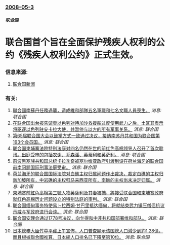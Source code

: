 ### [2008-05-3](/news/2008/05/3/index.md)

##### 联合国
# 联合国首个旨在全面保护残疾人权利的公约《残疾人权利公约》正式生效。 




### 信息来源:

1. [联合国新闻](http://www.un.org/chinese/News/fullstorynews.asp?newsID=9732)

### 有关:

1. [聯合國南蘇丹任務遇襲，造成維和部隊五名軍職和七名文職人員喪生。](/zh/news/2013/04/9/聯合國南蘇丹任務遇襲-造成維和部隊五名軍職和七名文職人員喪生.md) _消息: 联合国_
2. [在联合国出台报告谴责以色列对待加沙救援船过度使用武力之后，土耳其表示将驱逐以色列驻安卡拉大使，并暂停与以方的所有军事关系。](/zh/news/2011/09/2/在联合国出台报告谴责以色列对待加沙救援船过度使用武力之后-土耳其表示将驱逐以色列驻安卡拉大使-并暂停与以方的所有军事关系.md) _消息: 联合国_
3. [第65届联合国大会以鼓掌方式一致通过决议，接纳南苏丹共和国为联合国第193个会员国。](/zh/news/2011/07/14/第65届联合国大会以鼓掌方式一致通过决议-接纳南苏丹共和国为联合国第193个会员国.md) _消息: 联合国_
4. [联合国柬埔寨法院特别法庭对四名仍然在世的前红色高棉领导人召开了首次聆讯。出庭受审的包括农谢、乔森潘、英蒂利和英萨利。](/zh/news/2011/06/27/联合国柬埔寨法院特别法庭对四名仍然在世的前红色高棉领导人召开了首次聆讯-出庭受审的包括农谢-乔森潘-英蒂利和英萨利.md) _消息: 联合国_
5. [前波黑塞族共和国总统卡拉季奇被塞尔维亚政府引渡到设在荷兰海牙的联合国前南问题国际刑事法庭受审。](/zh/news/2008/07/30/前波黑塞族共和国总统卡拉季奇被塞尔维亚政府引渡到设在荷兰海牙的联合国前南问题国际刑事法庭受审.md) _消息: 联合国_
6. [荷兰海牙的联合国国际法院对白礁主权归属问题作出裁决，裁定白礁的主权归新加坡所有，中岩礁的主权归马来西亚所有，南礁的主权尚未决定归属。](/zh/news/2008/05/23/荷兰海牙的联合国国际法院对白礁主权归属问题作出裁决-裁定白礁的主权归新加坡所有-中岩礁的主权归马来西亚所有-南礁的主权尚.md) _消息: 联合国_
7. [柬埔寨前紅色高棉第三號人物英薩利及其妻被捕，將接受联合国和柬埔寨政府就红色高棉历史问题设立的特别法庭的审判。](/zh/news/2007/11/12/柬埔寨前紅色高棉第三號人物英薩利及其妻被捕-將接受联合国和柬埔寨政府就红色高棉历史问题设立的特别法庭的审判.md) _消息: 联合国_
8. [联合国缅甸事务特使易卜拉西姆·甘巴里抵达缅甸，将就结束武力镇压僧侣抗议示威与军政府进行会谈。](/zh/news/2007/09/29/联合国缅甸事务特使易卜拉西姆-甘巴里抵达缅甸-将就结束武力镇压僧侣抗议示威与军政府进行会谈.md) _消息: 联合国_
9. [联合国安理会通过1778号决议，向乍得和中非共和国部署维和部队。](/zh/news/2007/09/25/联合国安理会通过1778号决议-向乍得和中非共和国部署维和部队.md) _消息: 联合国_
10. [日本總務大臣竹中平藏上午宣佈，人口普查顯示该国總人口減少到約1.28億，而且根據聯合國推算，日本總人口排名已下降至第10位。](/zh/news/2005/12/27/日本總務大臣竹中平藏上午宣佈-人口普查顯示该国總人口減少到約128億-而且根據聯合國推算-日本總人口排名已下降至第10.md) _消息: 联合国_
